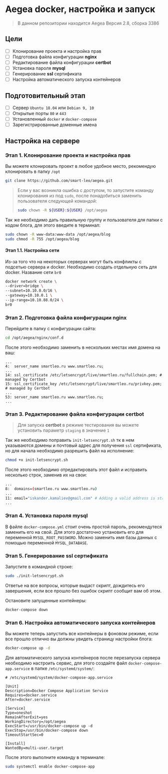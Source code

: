 # Aegea docker, настройка и запуск

> В данном репозитории находится Aegea Версия 2.8, сборка 3386

## Цели

- [ ] Клонирование проекта и настройка прав
- [ ] Подготовка файла конфигурации **nginx**
- [ ] Редактирование файла конфигурации **certbot**
- [ ] Установка пароля **mysql**
- [ ] Генерирование **ssl** сертификата
- [ ] Настройка автоматического запуска контейнеров

## Подготовительный этап

- [ ] Сервер `Ubuntu 18.04` или `Debian 9, 10`
- [ ] Открытые порты `80` и `443`
- [ ] Установленный `docker` и `docker-compose`
- [ ] Зарегистрированные доменные имена

## Настройка на сервере

### Этап 1. Клонирование проекта и настройка прав

Вы можете клонировать проект в любое удобное место, рекомендую клонировать в папку `/opt` 

```bash
git clone https://github.com/smart-leo/aegea.git
```

> Если у вас возникла ошибка с доступом, то запустите команду клонирования из под `sudo`, после понадобиться заменить пользователя следующей командой:
>
> ```bash
> sudo chown -R ${USER}:${USER} /opt/aegea
> ```

Так же необходимо дать правильную группу и пользователя для папки с кодом блога, для этого введите в терминал:

```bash
sudo chown -R www-data:www-data /opt/aegea/blog
sudo chmod -R 755 /opt/aegea/blog
```

#### Этап 1.1. Настройка сети

Из-за того что на некоторых серверах могут быть конфликты с подсетью сервера и docker. Необходимо создать отдельную сеть для docker. Название сети `br0`

```bash
docker network create \
--driver=bridge \
--subnet=10.10.0.0/16 \
--gateway=10.10.0.1 \
--ip-range=10.10.88.0/24 \
br0
```



### Этап 2. Подготовка файла конфигурации nginx

Перейдите в папку с конфигурации сайта:

```bash
cd /opt/aegea/nginx/conf.d
```

После этого необходимо заменить в нескольких местах имя домена на ваш:

```nginx
...
4:  server_name smartleo.ru www.smartleo.ru;
...
14: ssl_certificate /etc/letsencrypt/live/smartleo.ru/fullchain.pem; # managed by Certbot
15: ssl_certificate_key /etc/letsencrypt/live/smartleo.ru/privkey.pem; # managed by Certbot
...
53: server_name smartleo.ru www.smartleo.ru;
...
```

### Этап 3. Редактирование файла конфигурации certbot

> Для запуска **certbot** в режиме тестирования вы можете установить параметр `staging` в значение `1`

Так же необходимо поправить `init-letsencrypt.sh` тк в нем указываются домены и почтовый адрес для получения `ssl` сертификата, но для начала необходимо разрешить файл на исполнение:

```bash
chmod +x init-letsencrypt.sh
```

После этого необходимо отредактировать этот файл и исправить несколько строк, заменив их на свои:

```bash
...
8:  domains=(smartleo.ru www.smartleo.ru)
...
11: email="iskander.kamaliev@gmail.com" # Adding a valid address is strongly recommended
...
```

### Этап 4. Установка пароля mysql

В файле `docker-compose.yml` стоит очень простой пароль, рекомендутеся заменить его на свой. Для этого достаточно установить его для переменной `MYSQL_ROOT_PASSWORD`. Можно заменить имя базы данных с помощью переменной `MYSQL_DATABASE`.

### Этап 5. Генерирование **ssl** сертификата

Запустите в командной строке:

```bash
sudo ./init-letsencrypt.sh
```

Ответье на все вопросы, которые выдаст скрипт, дождитесь его завершения, если все прошло без ошибок скрипт сообщит вам об этом.

Остановите запущенные контейнеры:

```bash
docker-compose down
```

### Этап 6. Настройка автоматического запуска контейнеров

Вы можете теперь запустить все контейнеры в фоновом режиме, если все прошло отлично вы должны увидеть страницу настройки блога:

```bash
docker-compose up -d
```

Для автоматического запуска контейнеров после перезапуска сервера необходимо настроить сервис, для этого создайте файл `docker-compose-app.service` в папке `/etc/systemd/system/`:

```nginx
# /etc/systemd/system/docker-compose-app.service
 
[Unit]
Description=Docker Compose Application Service
Requires=docker.service
After=docker.service
 
[Service]
Type=oneshot
RemainAfterExit=yes
WorkingDirectory=/opt/aegea
ExecStart=/usr/bin/docker-compose up -d
ExecStop=/usr/bin/docker-compose down
TimeoutStartSec=0
 
[Install]
WantedBy=multi-user.target
```

После этого выполните команду в терминале:

```bash
sudo systemctl enable docker-compose-app
```

